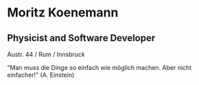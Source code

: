 Moritz Koenemann
===================

Physicist and Software Developer
-------------------

Austr. 44 / Rum / Innsbruck

"Man muss die Dinge so einfach wie möglich machen. Aber nicht einfacher!" (A. Einstein)
